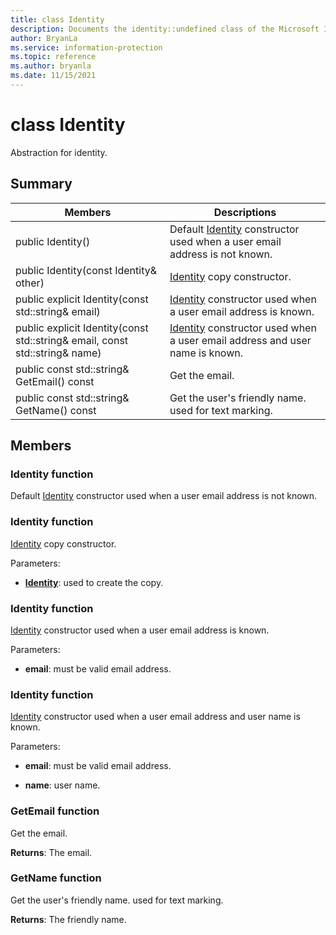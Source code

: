 ```yaml
---
title: class Identity 
description: Documents the identity::undefined class of the Microsoft Information Protection (MIP) SDK.
author: BryanLa
ms.service: information-protection
ms.topic: reference
ms.author: bryanla
ms.date: 11/15/2021
---
```


# class Identity 
Abstraction for identity.
  
## Summary
 Members                        | Descriptions                                
--------------------------------|---------------------------------------------
public Identity()  |  Default [Identity](undefined) constructor used when a user email address is not known.
public Identity(const Identity& other)  |  [Identity](undefined) copy constructor.
public explicit Identity(const std::string& email)  |  [Identity](undefined) constructor used when a user email address is known.
public explicit Identity(const std::string& email, const std::string& name)  |  [Identity](undefined) constructor used when a user email address and user name is known.
public const std::string& GetEmail() const  |  Get the email.
public const std::string& GetName() const  |  Get the user's friendly name. used for text marking.
  
## Members
  
### Identity function
Default [Identity](undefined) constructor used when a user email address is not known.
  
### Identity function
[Identity](undefined) copy constructor.

Parameters:  
* **[Identity](undefined)**: used to create the copy.


  
### Identity function
[Identity](undefined) constructor used when a user email address is known.

Parameters:  
* **email**: must be valid email address.


  
### Identity function
[Identity](undefined) constructor used when a user email address and user name is known.

Parameters:  
* **email**: must be valid email address. 


* **name**: user name.


  
### GetEmail function
Get the email.

  
**Returns**: The email.
  
### GetName function
Get the user's friendly name. used for text marking.

  
**Returns**: The friendly name.
